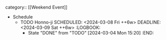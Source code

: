category:: [[Weekend Event]]

- Schedule
	- TODO Honno-ji
	  SCHEDULED: <2024-03-08 Fri ++6w>
	  DEADLINE: <2024-03-09 Sat ++6w>
	  :LOGBOOK:
	  * State "DONE" from "TODO" [2024-03-04 Mon 15:20]
	  :END: